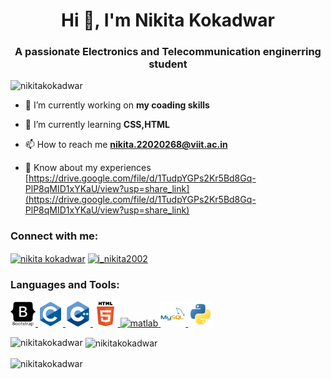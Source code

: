 <h1 align="center">Hi 👋, I'm Nikita Kokadwar</h1>
<h3 align="center">A passionate Electronics and Telecommunication enginerring student</h3>

<p align="left"> <img src="https://komarev.com/ghpvc/?username=nikitakokadwar&label=Profile%20views&color=0e75b6&style=flat" alt="nikitakokadwar" /> </p>

- 🔭 I’m currently working on **my coading skills**

- 🌱 I’m currently learning **CSS,HTML**

- 📫 How to reach me **nikita.22020268@viit.ac.in**

- 📄 Know about my experiences [https://drive.google.com/file/d/1TudpYGPs2Kr5Bd8Gq-PlP8qMID1xYKaU/view?usp=share_link](https://drive.google.com/file/d/1TudpYGPs2Kr5Bd8Gq-PlP8qMID1xYKaU/view?usp=share_link)

<h3 align="left">Connect with me:</h3>
<p align="left">
<a href="https://linkedin.com/in/nikita kokadwar" target="blank"><img align="center" src="https://raw.githubusercontent.com/rahuldkjain/github-profile-readme-generator/master/src/images/icons/Social/linked-in-alt.svg" alt="nikita kokadwar" height="30" width="40" /></a>
<a href="https://instagram.com/i_nikita2002" target="blank"><img align="center" src="https://raw.githubusercontent.com/rahuldkjain/github-profile-readme-generator/master/src/images/icons/Social/instagram.svg" alt="i_nikita2002" height="30" width="40" /></a>
</p>

<h3 align="left">Languages and Tools:</h3>
<p align="left"> <a href="https://getbootstrap.com" target="_blank" rel="noreferrer"> <img src="https://raw.githubusercontent.com/devicons/devicon/master/icons/bootstrap/bootstrap-plain-wordmark.svg" alt="bootstrap" width="40" height="40"/> </a> <a href="https://www.cprogramming.com/" target="_blank" rel="noreferrer"> <img src="https://raw.githubusercontent.com/devicons/devicon/master/icons/c/c-original.svg" alt="c" width="40" height="40"/> </a> <a href="https://www.w3schools.com/cpp/" target="_blank" rel="noreferrer"> <img src="https://raw.githubusercontent.com/devicons/devicon/master/icons/cplusplus/cplusplus-original.svg" alt="cplusplus" width="40" height="40"/> </a> <a href="https://www.w3.org/html/" target="_blank" rel="noreferrer"> <img src="https://raw.githubusercontent.com/devicons/devicon/master/icons/html5/html5-original-wordmark.svg" alt="html5" width="40" height="40"/> </a> <a href="https://www.mathworks.com/" target="_blank" rel="noreferrer"> <img src="https://upload.wikimedia.org/wikipedia/commons/2/21/Matlab_Logo.png" alt="matlab" width="40" height="40"/> </a> <a href="https://www.mysql.com/" target="_blank" rel="noreferrer"> <img src="https://raw.githubusercontent.com/devicons/devicon/master/icons/mysql/mysql-original-wordmark.svg" alt="mysql" width="40" height="40"/> </a> <a href="https://www.python.org" target="_blank" rel="noreferrer"> <img src="https://raw.githubusercontent.com/devicons/devicon/master/icons/python/python-original.svg" alt="python" width="40" height="40"/> </a> </p>

<p><img align="left" src="https://github-readme-stats.vercel.app/api/top-langs?username=nikitakokadwar&show_icons=true&locale=en&layout=compact" alt="nikitakokadwar" /></p>

<p>&nbsp;<img align="center" src="https://github-readme-stats.vercel.app/api?username=nikitakokadwar&show_icons=true&locale=en" alt="nikitakokadwar" /></p>

<p><img align="center" src="https://github-readme-streak-stats.herokuapp.com/?user=nikitakokadwar&" alt="nikitakokadwar" /></p>
